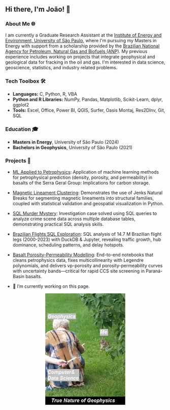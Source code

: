 ## Hi there, I'm João! 👋

### About Me 🌐
I am currently a Graduate Research Assistant at the [Institute of Energy and Environment, University of São Paulo](https://www.iee.usp.br/), where I'm pursuing my Masters in Energy with support from a scholarship provided by the [Brazilian National Agency for Petroleum, Natural Gas and Biofuels (ANP)](https://www.gov.br/anp/en/access-information/what-is-anp/what-is-anp). My previous experience includes working on projects that integrate geophysical and geological data for fracking in the oil and gas. I'm interested in data science, geoscience, statistics, and industry related problems.

### Tech Toolbox 🛠️
- **Languages:** C, Python, R, VBA
- **Python and R Libraries:** NumPy, Pandas, Matplotlib, Scikit-Learn, dplyr, ggplot2
- **Tools:** Excel, Office, Power BI, QGIS, Surfer, Oasis Montaj, Res2DInv, Git, SQL

### Education 🎓
- **Masters in Energy**, University of São Paulo (2024)
- **Bachelors in Geophysics**, University of São Paulo (2021)

### Projects 🚀
- [ML Applied to Petrophysics](https://github.com/jp-alves/ml_basalts_ccs/tree/main): Application of machine learning methods for petrophysical prediction (density, porosity, and permeability) in basalts of the Serra Geral Group: Implications for carbon storage.
- [Magnetic Lineament Clustering](https://github.com/jp-alves/LineamentsJNB): Demonstrates the use of Jenks Natural Breaks for segmenting magnetic lineaments into structural families, coupled with statistical validation and geospatial visualization in Python.
- [SQL Murder Mystery](https://github.com/jp-alves/SQL_Murder_Mystery): Investigation case solved using SQL queries to analyze crime scene data across multiple database tables, demonstrating practical SQL analysis skills.
- [Brazilian Flights SQL Exploration](https://github.com/jp-alves/BrazilianFlightsSQL): SQL analysis of 14.7 M Brazilian flight legs (2000-2023) with DuckDB & Jupyter, revealing traffic growth, hub dominance, scheduling patterns, and delay hotspots.
- [Basalt Porosity-Permeability Modelling](https://github.com/jp-alves/RegressionPetro): End-to-end notebooks that cleans petrophysics data, fixes multicollinearity with Legendre polynomials, and delivers vp-porosity and porosity-permeability curves with uncertainty bands—critical for rapid CCS site screening in Paraná-Basin basalts.

- 🔭 I’m currently working on this page.

<div align="center">
	<img src="https://github.com/jp-alves/jp-alves/blob/main/Images/geo_meme.jpg" height="350">
</div>
